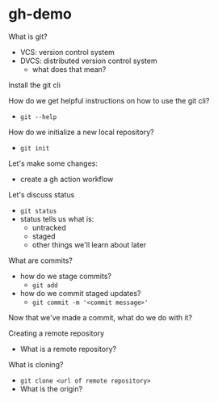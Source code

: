 # gh-demo

What is git?
  - VCS: version control system
  - DVCS: distributed version control system
    - what does that mean?

Install the git cli

How do we get helpful instructions on how to use the git cli?
  - `git --help`

How do we initialize a new local repository?
  - `git init`

Let's make some changes:
  - create a gh action workflow

Let's discuss status
  - `git status`
  - status tells us what is:
    - untracked
    - staged
    - other things we'll learn about later

What are commits?
  - how do we stage commits?
    - `git add`
  - how do we commit staged updates?
    - `git commit -m '<commit message>'`

Now that we've made a commit, what do we do with it?

Creating a remote repository
  - What is a remote repository?

What is cloning?
  - `git clone <url of remote repository>`
  - What is the origin?
